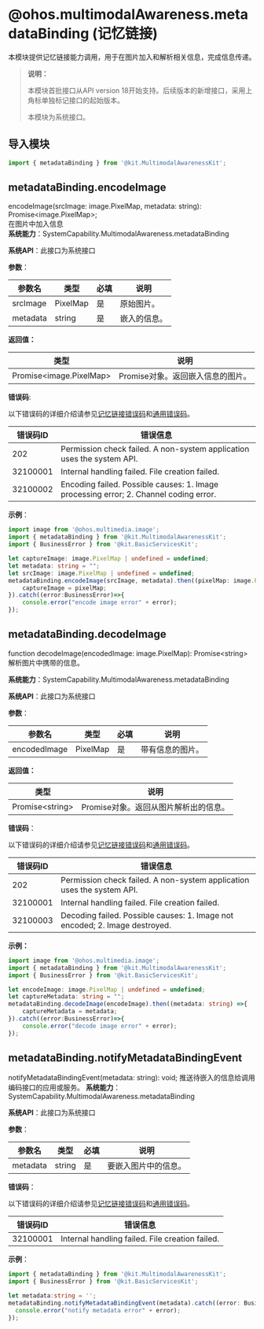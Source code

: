 # @ohos.multimodalAwareness.metadataBinding (记忆链接)

本模块提供记忆链接能力调用，用于在图片加入和解析相关信息，完成信息传递。

> **说明：**
>
> 本模块首批接口从API version 18开始支持。后续版本的新增接口，采用上角标单独标记接口的起始版本。
>
> 本模块为系统接口。


## 导入模块
```ts
import { metadataBinding } from '@kit.MultimodalAwarenessKit';
```

## metadataBinding.encodeImage
encodeImage(srcImage: image.PixelMap, metadata: string): Promise&lt;image.PixelMap&gt;;  
在图片中加入信息  
**系统能力**：SystemCapability.MultimodalAwareness.metadataBinding

**系统API**：此接口为系统接口

**参数**：

| 参数名   | 类型                             | 必填 | 说明                                                         |
| -------- | -------------------------------- | ---- | ------------------------------------------------------------ |
| srcImage     | PixelMap                           | 是   | 原始图片。 |
| metadata     | string                             | 是   | 嵌入的信息。|

**返回值：**

  | 类型                           | 说明         |
  | ---------------------------- | ---------- |
  | Promise&lt;image.PixelMap&gt; | Promise对象。返回嵌入信息的图片。 |

**错误码**:  

以下错误码的详细介绍请参见[记忆链接错误码](errorcode-metadataBinding.md)和[通用错误码](../errorcode-universal.md)。

| 错误码ID | 错误信息                                                     |
| -------- | ------------------------------------------------------------ |
|   202    | Permission check failed. A non-system application uses the system API.|
|32100001  | Internal handling failed. File creation failed.|
|32100002  | Encoding failed. Possible causes: 1. Image processing error; 2. Channel coding error.|

**示例**：

```ts
import image from '@ohos.multimedia.image';
import { metadataBinding } from '@kit.MultimodalAwarenessKit';
import { BusinessError } from '@kit.BasicServicesKit';

let captureImage: image.PixelMap | undefined = undefined;
let metadata: string = "";
let srcImage: image.PixelMap | undefined = undefined;
metadataBinding.encodeImage(srcImage, metadata).then((pixelMap: image.PixelMap) =>{
	captureImage = pixelMap;
}).catch((error:BusinessError)=>{
	console.error("encode image error" + error);
});
```

## metadataBinding.decodeImage
function decodeImage(encodedImage: image.PixelMap): Promise&lt;string&gt;
解析图片中携带的信息。

**系统能力**：SystemCapability.MultimodalAwareness.metadataBinding

**系统API**：此接口为系统接口

**参数**：  

| 参数名   | 类型                             | 必填 | 说明                                                         |
| -------- | -------------------------------- | ---- | ------------------------------------------------------------ |
| encodedImage     | PixelMap                           | 是   | 带有信息的图片。 |

**返回值：**

  | 类型                           | 说明         |
  | ---------------------------- | ---------- |
  | Promise&lt;string&gt; | Promise对象。返回从图片解析出的信息。 |

**错误码**：  

以下错误码的详细介绍请参见[记忆链接错误码](errorcode-metadataBinding.md)和[通用错误码](../errorcode-universal.md)。

| 错误码ID | 错误信息                                                     |
| -------- | ------------------------------------------------------------ |
|   202    | Permission check failed. A non-system application uses the system API.|
|32100001  | Internal handling failed. File creation failed.|
|32100003  | Decoding failed. Possible causes: 1. Image not encoded; 2. Image destroyed.|

**示例：**  
```ts
import image from '@ohos.multimedia.image';
import { metadataBinding } from '@kit.MultimodalAwarenessKit';
import { BusinessError } from '@kit.BasicServicesKit';

let encodeImage: image.PixelMap | undefined = undefined;
let captureMetadata: string = "";
metadataBinding.decodeImage(encodeImage).then((metadata: string) =>{
	captureMetadata = metadata;
}).catch((error:BusinessError)=>{
	console.error("decode image error" + error);
}); 
```

## metadataBinding.notifyMetadataBindingEvent
notifyMetadataBindingEvent(metadata: string): void;
推送待嵌入的信息给调用编码接口的应用或服务。
**系统能力**：SystemCapability.MultimodalAwareness.metadataBinding

**系统API**：此接口为系统接口

**参数**：  

| 参数名   | 类型                             | 必填 | 说明                                                         |
| -------- | -------------------------------- | ---- | ------------------------------------------------------------ |
| metadata     | string                           | 是   | 要嵌入图片中的信息。 |

**错误码**：  

以下错误码的详细介绍请参见[记忆链接错误码](errorcode-metadataBinding.md)和[通用错误码](../errorcode-universal.md)。

| 错误码ID | 错误信息                                                     |
| -------- | ------------------------------------------------------------ |
|32100001|Internal handling failed. File creation failed.|

**示例**：

```ts
import { metadataBinding } from '@kit.MultimodalAwarenessKit';
import { BusinessError } from '@kit.BasicServicesKit';

let metadata:string = '';
metadataBinding.notifyMetadataBindingEvent(metadata).catch((error: BusinessError)=>{
  console.error("notify metadata error" + error);
});
```